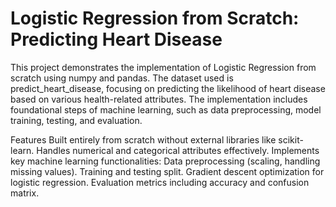 # Logistic Regression from Scratch: Predicting Heart Disease

This project demonstrates the implementation of Logistic Regression from scratch using numpy and pandas. The dataset used is predict_heart_disease, focusing on predicting the likelihood of heart disease based on various health-related attributes. The implementation includes foundational steps of machine learning, such as data preprocessing, model training, testing, and evaluation.

Features
Built entirely from scratch without external libraries like scikit-learn.
Handles numerical and categorical attributes effectively.
Implements key machine learning functionalities:
Data preprocessing (scaling, handling missing values).
Training and testing split.
Gradient descent optimization for logistic regression.
Evaluation metrics including accuracy and confusion matrix.
